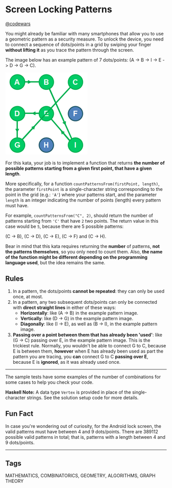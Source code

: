 # Screen Locking Patterns

[@codewars](https://www.codewars.com/kata/585894545a8a07255e0002f1)

You might already be familiar with many smartphones that allow you to use a geometric pattern as a security measure. To unlock the device, you need to connect a sequence of dots/points in a grid by swiping your finger **without lifting it** as you trace the pattern through the screen.

The image below has an example pattern of 7 dots/points: (A -> B -> I -> E -> D -> G -> C).

![Lock example](lock_example.png)

For this kata, your job is to implement a function that returns **the number of possible patterns starting from a given first point, that have a given length**.

More specifically, for a function `countPatternsFrom(firstPoint, length)`, the parameter `firstPoint` is a single-character string corresponding to the point in the grid (e.g.: `'A'`) where your patterns start, and the parameter `length` is an integer indicating the number of points (length) every pattern must have.

For example, `countPatternsFrom("C", 2)`, should return the number of patterns starting from `'C'` that have `2` two points. The return value in this case would be `5`, because there are 5 possible patterns:

(C -> B), (C -> D), (C -> E), (C -> F) and (C -> H).

Bear in mind that this kata requires returning the **number** of patterns, **not the patterns themselves**, so you only need to count them. Also, **the name of the function might be different depending on the programming language used**, but the idea remains the same.

## Rules

1. In a pattern, the dots/points **cannot be repeated**: they can only be used once, at most.
2. In a pattern, any two subsequent dots/points can only be connected with **direct straight lines** in either of these ways:
    - **Horizontally**: like (A -> B) in the example pattern image.
    - **Vertically**: like (D -> G) in the example pattern image.
    - **Diagonally**: like (I -> E), as well as (B -> I), in the example pattern image.
3. **Passing over a point between them that has already been 'used'**: like (G -> C) passing over E, in the example pattern image. This is the trickiest rule. Normally, you wouldn't be able to connect G to C, because E is between them, **however** when E has already been used as part the pattern you are tracing, you **can** connect G to C **passing over E**, because E is **ignored**, as it was already used once.

---

The sample tests have some examples of the number of combinations for some cases to help you check your code.

**Haskell Note:** A data type `Vertex` is provided in place of the single-character strings. See the solution setup code for more details.

## Fun Fact

In case you're wondering out of curiosity, for the Android lock screen, the valid patterns must have between 4 and 9 dots/points. There are 389112 possible valid patterns in total; that is, patterns with a length between 4 and 9 dots/points.

---

## Tags

MATHEMATICS, COMBINATORICS, GEOMETRY, ALGORITHMS, GRAPH THEORY
